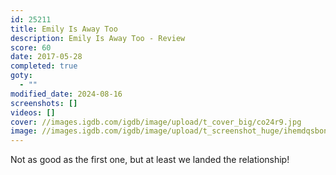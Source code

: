 ```yaml
---
id: 25211
title: Emily Is Away Too
description: Emily Is Away Too - Review
score: 60
date: 2017-05-28
completed: true
goty:
  - ""
modified_date: 2024-08-16
screenshots: []
videos: []
cover: //images.igdb.com/igdb/image/upload/t_cover_big/co24r9.jpg
image: //images.igdb.com/igdb/image/upload/t_screenshot_huge/ihemdqsbon9kz50xpzkl.jpg
---
```

Not as good as the first one, but at least we landed the relationship!